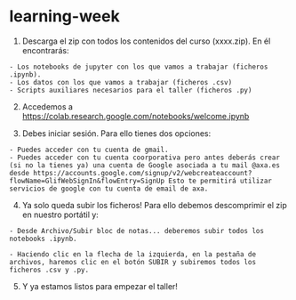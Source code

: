 # learning-week

  1. Descarga el zip con todos los contenidos del curso (xxxx.zip). En él encontrarás:
  
    - Los notebooks de jupyter con los que vamos a trabajar (ficheros .ipynb).
    - Los datos con los que vamos a trabajar (ficheros .csv)
    - Scripts auxiliares necesarios para el taller (ficheros .py)
    
  2. Accedemos a https://colab.research.google.com/notebooks/welcome.ipynb
  
  3. Debes iniciar sesión. Para ello tienes dos opciones:
  
    - Puedes acceder con tu cuenta de gmail.
    - Puedes acceder con tu cuenta coorporativa pero antes deberás crear (si no la tienes ya) una cuenta de Google asociada a tu mail @axa.es desde https://accounts.google.com/signup/v2/webcreateaccount?flowName=GlifWebSignIn&flowEntry=SignUp Esto te permitirá utilizar servicios de google con tu cuenta de email de axa.
    
  4. Ya solo queda subir los ficheros! Para ello debemos descomprimir el zip en nuestro portátil y:
  
    - Desde Archivo/Subir bloc de notas... deberemos subir todos los notebooks .ipynb.
    
    - Haciendo clic en la flecha de la izquierda, en la pestaña de archivos, haremos clic en el botón SUBIR y subiremos todos los ficheros .csv y .py.
    
  5. Y ya estamos listos para empezar el taller!
